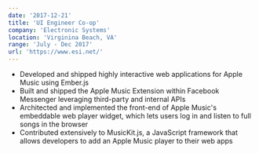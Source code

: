 ```yaml
---
date: '2017-12-21'
title: 'UI Engineer Co-op'
company: 'Electronic Systems'
location: 'Virginina Beach, VA'
range: 'July - Dec 2017'
url: 'https://www.esi.net/'
---
```


- Developed and shipped highly interactive web applications for Apple Music using Ember.js
- Built and shipped the Apple Music Extension within Facebook Messenger leveraging third-party and internal APIs
- Architected and implemented the front-end of Apple Music's embeddable web player widget, which lets users log in and listen to full songs in the browser
- Contributed extensively to MusicKit.js, a JavaScript framework that allows developers to add an Apple Music player to their web apps
